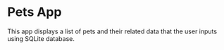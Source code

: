 Pets App
===================================

This app displays a list of pets and their related data that the user inputs using SQLite database.

